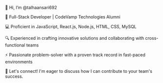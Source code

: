 👋 Hi, I’m @talhaansari692

🚀 Full-Stack Developer | CodeVamp Technologies Alumni

💻 Proficient in JavaScript, React.js, Node.js, HTML, CSS, MySQL

🔍 Experienced in crafting innovative solutions and collaborating with cross-functional teams

⚡ Passionate problem-solver with a proven track record in fast-paced environments

📩 Let's connect! I'm eager to discuss how I can contribute to your team's success.
  

<!---
talhaansari692/talhaansari692 is a ✨ special ✨ repository because its `README.md` (this file) appears on your GitHub profile.
You can click the Preview link to take a look at your changes.
--->
